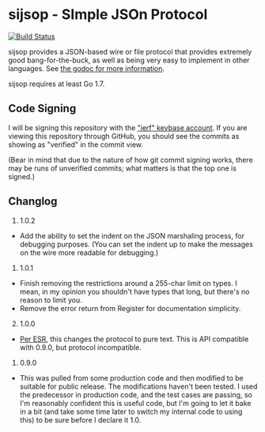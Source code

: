 sijsop - SImple JSOn Protocol
=============================

[![Build Status](https://travis-ci.org/thejerf/sijsop.png?branch=master)](https://travis-ci.org/thejerf/sijsop)

sijsop provides a JSON-based wire or file protocol that provides extremely
good bang-for-the-buck, as well as being very easy to implement in other
languages. See
[the godoc for more information](http://godoc.org/github.com/thejerf/sijsop).

sijsop requires at least Go 1.7.

Code Signing
------------

I will be signing this repository with
the ["jerf" keybase account](https://keybase.io/jerf). If you are viewing
this repository through GitHub, you should see the commits as showing as
"verified" in the commit view.

(Bear in mind that due to the nature of how git commit signing works, there
may be runs of unverified commits; what matters is that the top one is
signed.)

Changlog
--------

1. 1.0.2
  * Add the ability to set the indent on the JSON marshaling process, for
    debugging purposes. (You can set the indent up to make the messages on
    the wire more readable for debugging.)
1. 1.0.1
  * Finish removing the restrictions around a 255-char limit on types.
    I mean, in my opinion you shouldn't have types that long, but there's
    no reason to limit you.
  * Remove the error return from Register for documentation simplicity.
2. 1.0.0
  * [Per ESR](http://esr.ibiblio.org/?p=8254#comment-2202065), this changes
    the protocol to pure text. This is API compatible with 0.9.0, but
    protocol incompatible.
1. 0.9.0
  * This was pulled from some production code and then modified to be
    suitable for public release. The modifications haven't been tested. I
    used the predecessor in production code, and the test cases are
    passing, so I'm reasonably confident this is useful code, but I'm going
    to let it bake in a bit (and take some time later to switch my internal
    code to using this) to be sure before I declare it 1.0.
